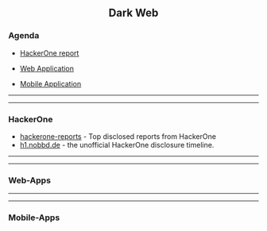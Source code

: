 <h2 align="center">Dark Web</h2>

### Agenda

- [HackerOne report](#HackerOne)


- [Web Application](#Web-Apps)


- [Mobile Application](#Mobile-Apps)







---------------------------------
-------------------------------

### HackerOne

- [hackerone-reports](https://github.com/reddelexc/hackerone-reports) - Top disclosed reports from HackerOne 
- [h1.nobbd.de](http://h1.nobbd.de/index.php) - the unofficial HackerOne disclosure timeline. 







----------------------------------
----------------------------------

### Web-Apps
















































-----------------------
-----------------------
### Mobile-Apps





















